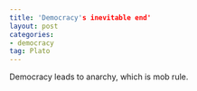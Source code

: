 ```yaml
---
title: 'Democracy's inevitable end'
layout: post
categories:
- democracy
tag: Plato
---
```


Democracy leads to anarchy, which is mob rule.